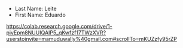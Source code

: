* Last Name: Leite
* First Name: Eduardo

https://colab.research.google.com/drive/1-pivEpm8NUUIQAIP5_qKwfzf17TWzXVR?userstoinvite=mamuduwally%40gmail.com#scrollTo=mKUZzfy95rZP





